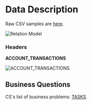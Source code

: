 Data Description
====

Raw CSV samples are [here](https://github.com/hackathonBI/CS/tree/master/sample%20data).

![Relation Model](https://raw.githubusercontent.com/hackathonBI/CS/master/sample%20data/erd2.jpg)

### Headers

**ACCOUNT_TRANSACTIONS**

![ACCOUNT_TRANSACTIONS](https://raw.githubusercontent.com/hackathonBI/CS/master/sample%20data/headers/pic/ACCOUNT_TRANSACTIONS.jpg)

## Business Questions

CS's list of business problems: [TASKS](https://github.com/hackathonBI/CS/blob/master/Tasks.md).
